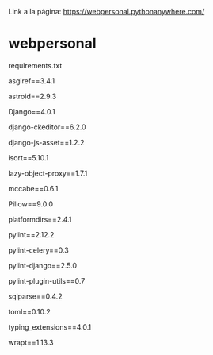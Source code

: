 
Link a la página:
https://webpersonal.pythonanywhere.com/


# webpersonal

requirements.txt


asgiref==3.4.1

astroid==2.9.3

Django==4.0.1

django-ckeditor==6.2.0

django-js-asset==1.2.2

isort==5.10.1

lazy-object-proxy==1.7.1

mccabe==0.6.1

Pillow==9.0.0

platformdirs==2.4.1

pylint==2.12.2

pylint-celery==0.3

pylint-django==2.5.0

pylint-plugin-utils==0.7

sqlparse==0.4.2

toml==0.10.2

typing_extensions==4.0.1

wrapt==1.13.3
